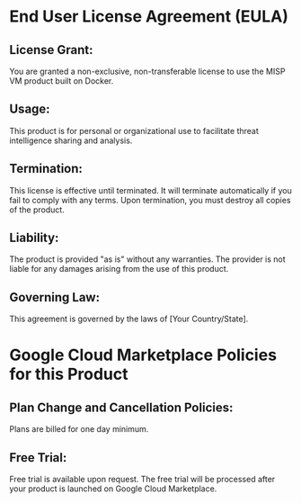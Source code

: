 End User License Agreement (EULA)
==================================

License Grant:
----------------- 
You are granted a non-exclusive, non-transferable license to use the MISP VM product built on Docker.

Usage:
------ 
This product is for personal or organizational use to facilitate threat intelligence sharing and analysis.

Termination:
------------ 
This license is effective until terminated. It will terminate automatically if you fail to comply with any terms. Upon termination, you must destroy all copies of the product.

Liability:
---------- 
The product is provided "as is" without any warranties. The provider is not liable for any damages arising from the use of this product.

Governing Law:
-------------- 
This agreement is governed by the laws of [Your Country/State].

Google Cloud Marketplace Policies for this Product
==================================================

Plan Change and Cancellation Policies:
-------------------------------------
Plans are billed for one day minimum.

Free Trial:
------------
Free trial is available upon request. The free trial will be processed after your product is launched on Google Cloud Marketplace.